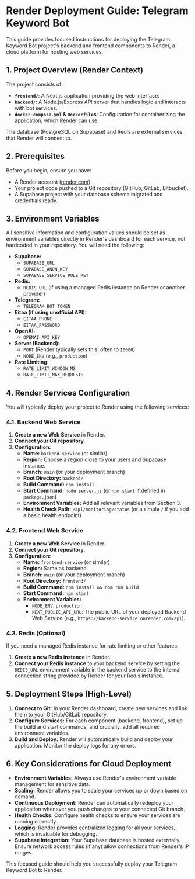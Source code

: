 # Render Deployment Guide: Telegram Keyword Bot

This guide provides focused instructions for deploying the Telegram Keyword Bot project's backend and frontend components to Render, a cloud platform for hosting web services.

## 1. Project Overview (Render Context)

The project consists of:
*   **`frontend/`**: A Next.js application providing the web interface.
*   **`backend/`**: A Node.js/Express API server that handles logic and interacts with bot services.
*   **`docker-compose.yml` & `Dockerfile`s**: Configuration for containerizing the application, which Render can use.

The database (PostgreSQL on Supabase) and Redis are external services that Render will connect to.

## 2. Prerequisites

Before you begin, ensure you have:
*   A Render account ([render.com](https://render.com)).
*   Your project code pushed to a Git repository (GitHub, GitLab, Bitbucket).
*   A Supabase project with your database schema migrated and credentials ready.

## 3. Environment Variables

All sensitive information and configuration values should be set as environment variables directly in Render's dashboard for each service, not hardcoded in your repository. You will need the following:

*   **Supabase:**
    *   `SUPABASE_URL`
    *   `SUPABASE_ANON_KEY`
    *   `SUPABASE_SERVICE_ROLE_KEY`
*   **Redis:**
    *   `REDIS_URL` (if using a managed Redis instance on Render or another provider)
*   **Telegram:**
    *   `TELEGRAM_BOT_TOKEN`
*   **Eitaa (if using unofficial API):**
    *   `EITAA_PHONE`
    *   `EITAA_PASSWORD`
*   **OpenAI:**
    *   `OPENAI_API_KEY`
*   **Server (Backend):**
    *   `PORT` (Render typically sets this, often to `10000`)
    *   `NODE_ENV` (e.g., `production`)
*   **Rate Limiting:**
    *   `RATE_LIMIT_WINDOW_MS`
    *   `RATE_LIMIT_MAX_REQUESTS`

## 4. Render Services Configuration

You will typically deploy your project to Render using the following services:

### 4.1. Backend Web Service

1.  **Create a new Web Service** in Render.
2.  **Connect your Git repository.**
3.  **Configuration:**
    *   **Name:** `backend-service` (or similar)
    *   **Region:** Choose a region close to your users and Supabase instance.
    *   **Branch:** `main` (or your deployment branch)
    *   **Root Directory:** `backend/`
    *   **Build Command:** `npm install`
    *   **Start Command:** `node server.js` (or `npm start` if defined in `package.json`)
    *   **Environment Variables:** Add all relevant variables from Section 3.
    *   **Health Check Path:** `/api/monitoring/status` (or a simple `/` if you add a basic health endpoint)

### 4.2. Frontend Web Service

1.  **Create a new Web Service** in Render.
2.  **Connect your Git repository.**
3.  **Configuration:**
    *   **Name:** `frontend-service` (or similar)
    *   **Region:** Same as backend.
    *   **Branch:** `main` (or your deployment branch)
    *   **Root Directory:** `frontend/`
    *   **Build Command:** `npm install && npm run build`
    *   **Start Command:** `npm start`
    *   **Environment Variables:**
        *   `NODE_ENV`: `production`
        *   `NEXT_PUBLIC_API_URL`: The public URL of your deployed Backend Web Service (e.g., `https://backend-service.onrender.com/api`).

### 4.3. Redis (Optional)

If you need a managed Redis instance for rate limiting or other features:
1.  **Create a new Redis instance** in Render.
2.  **Connect your Redis instance** to your backend service by setting the `REDIS_URL` environment variable in the backend service to the internal connection string provided by Render for your Redis instance.

## 5. Deployment Steps (High-Level)

1.  **Connect to Git:** In your Render dashboard, create new services and link them to your GitHub/GitLab repository.
2.  **Configure Services:** For each component (backend, frontend), set up the build and start commands, and crucially, add all required environment variables.
3.  **Build and Deploy:** Render will automatically build and deploy your application. Monitor the deploy logs for any errors.

## 6. Key Considerations for Cloud Deployment

*   **Environment Variables:** Always use Render's environment variable management for sensitive data.
*   **Scaling:** Render allows you to scale your services up or down based on demand.
*   **Continuous Deployment:** Render can automatically redeploy your application whenever you push changes to your connected Git branch.
*   **Health Checks:** Configure health checks to ensure your services are running correctly.
*   **Logging:** Render provides centralized logging for all your services, which is invaluable for debugging.
*   **Supabase Integration:** Your Supabase database is hosted externally. Ensure network access rules (if any) allow connections from Render's IP ranges.

This focused guide should help you successfully deploy your Telegram Keyword Bot to Render.